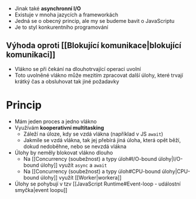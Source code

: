 - Jinak také **asynchronní I/O**
- Existuje v mnoha jazycích a frameworkách
- Jedná se o obecný princip, ale my se budeme bavit o JavaScriptu
- Je to styl konkurentního programování

## Výhoda oproti [[Blokující komunikace|blokující komunikaci]]
- Vlákno se při čekání na dlouhotrvající operaci uvolní 
- Toto uvolněné vlákno může mezitím zpracovat další úlohy, které trvají krátký čas a obsluhovat tak jiné požadavky

# Princip
- Mám jeden proces a jedno vlákno
- Využívám **kooperativní multitasking**
	- Záleží na úloze, kdy se vzdá vlákna (například v JS `await`)
	- Jakmile se vzdá vlákna, tak jej přebírá jiná úloha, která opět běží, dokud nedoběhne, nebo se nevzdá vlákna
- Úlohy by neměly blokovat vlákno dlouho
	- Na [[Concurrency (soubežnost) a typy úloh#I/O-bound úlohy|I/O-bound úlohy]] využít `async` a `await`
	- Na [[Concurrency (soubežnost) a typy úloh#CPU-bound úlohy|CPU-bound úlohy]] využít [[Worker|workera]]
- Úlohy se pohybují v tzv [[JavaScript Runtime#Event-loop - událostní smyčka|event loopu]]